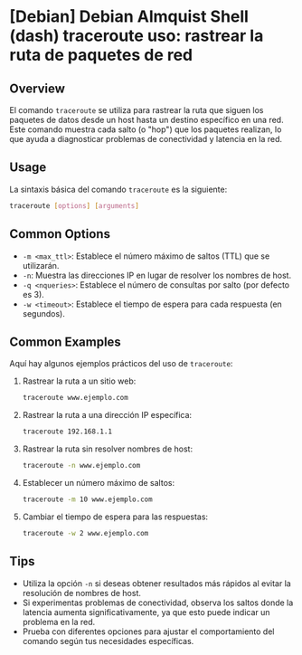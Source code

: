 # [Debian] Debian Almquist Shell (dash) traceroute uso: rastrear la ruta de paquetes de red

## Overview
El comando `traceroute` se utiliza para rastrear la ruta que siguen los paquetes de datos desde un host hasta un destino específico en una red. Este comando muestra cada salto (o "hop") que los paquetes realizan, lo que ayuda a diagnosticar problemas de conectividad y latencia en la red.

## Usage
La sintaxis básica del comando `traceroute` es la siguiente:

```bash
traceroute [options] [arguments]
```

## Common Options
- `-m <max_ttl>`: Establece el número máximo de saltos (TTL) que se utilizarán.
- `-n`: Muestra las direcciones IP en lugar de resolver los nombres de host.
- `-q <nqueries>`: Establece el número de consultas por salto (por defecto es 3).
- `-w <timeout>`: Establece el tiempo de espera para cada respuesta (en segundos).

## Common Examples
Aquí hay algunos ejemplos prácticos del uso de `traceroute`:

1. Rastrear la ruta a un sitio web:
   ```bash
   traceroute www.ejemplo.com
   ```

2. Rastrear la ruta a una dirección IP específica:
   ```bash
   traceroute 192.168.1.1
   ```

3. Rastrear la ruta sin resolver nombres de host:
   ```bash
   traceroute -n www.ejemplo.com
   ```

4. Establecer un número máximo de saltos:
   ```bash
   traceroute -m 10 www.ejemplo.com
   ```

5. Cambiar el tiempo de espera para las respuestas:
   ```bash
   traceroute -w 2 www.ejemplo.com
   ```

## Tips
- Utiliza la opción `-n` si deseas obtener resultados más rápidos al evitar la resolución de nombres de host.
- Si experimentas problemas de conectividad, observa los saltos donde la latencia aumenta significativamente, ya que esto puede indicar un problema en la red.
- Prueba con diferentes opciones para ajustar el comportamiento del comando según tus necesidades específicas.